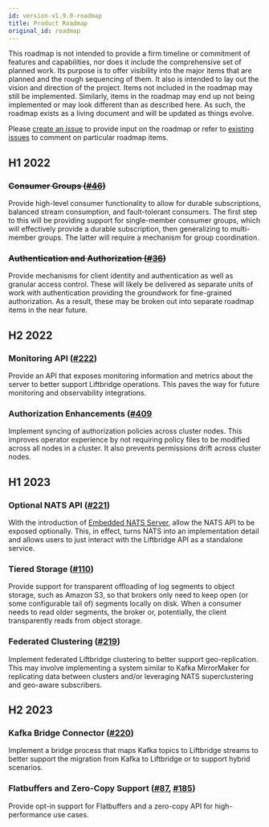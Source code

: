 ```yaml
---
id: version-v1.9.0-roadmap
title: Product Roadmap
original_id: roadmap
---
```


This roadmap is not intended to provide a firm timeline or commitment of
features and capabilities, nor does it include the comprehensive set of planned
work. Its purpose is to offer visibility into the major items that are planned
and the rough sequencing of them. It also is intended to lay out the vision and
direction of the project. Items not included in the roadmap may still be
implemented. Similarly, items in the roadmap may end up not being implemented
or may look different than as described here. As such, the roadmap exists as a
living document and will be updated as things evolve.

Please [create an issue](https://github.com/liftbridge-io/liftbridge/issues/new)
to provide input on the roadmap or refer to [existing issues](https://github.com/liftbridge-io/liftbridge/issues)
to comment on particular roadmap items.

## H1 2022

### ~~Consumer Groups ([#46](https://github.com/liftbridge-io/liftbridge/issues/46))~~

Provide high-level consumer functionality to allow for durable subscriptions,
balanced stream consumption, and fault-tolerant consumers. The first step to
this will be providing support for single-member consumer groups, which will
effectively provide a durable subscription, then generalizing to multi-member
groups. The latter will require a mechanism for group coordination.

### ~~Authentication and Authorization ([#36](https://github.com/liftbridge-io/liftbridge/issues/36))~~

Provide mechanisms for client identity and authentication as well as granular
access control. These will likely be delivered as separate units of work with
authentication providing the groundwork for fine-grained authorization. As a
result, these may be broken out into separate roadmap items in the near future.

## H2 2022

### Monitoring API ([#222](https://github.com/liftbridge-io/liftbridge/issues/222))

Provide an API that exposes monitoring information and metrics about the server
to better support Liftbridge operations. This paves the way for future
monitoring and observability integrations.

### Authorization Enhancements ([#409](https://github.com/liftbridge-io/liftbridge/issues/409)

Implement syncing of authorization policies across cluster nodes. This improves
operator experience by not requiring policy files to be modified across all
nodes in a cluster. It also prevents permissions drift across cluster nodes.

## H1 2023

### Optional NATS API ([#221](https://github.com/liftbridge-io/liftbridge/issues/221))

With the introduction of [Embedded NATS Server](#embedded-nats-server-19httpsgithubcomliftbridge-ioliftbridgeissues19),
allow the NATS API to be exposed optionally. This, in effect, turns NATS into
an implementation detail and allows users to just interact with the Liftbridge
API as a standalone service.

### Tiered Storage ([#110](https://github.com/liftbridge-io/liftbridge/issues/110))

Provide support for transparent offloading of log segments to object storage,
such as Amazon S3, so that brokers only need to keep open (or some configurable
tail of) segments locally on disk. When a consumer needs to read older
segments, the broker or, potentially, the client transparently reads from
object storage.

### Federated Clustering ([#219](https://github.com/liftbridge-io/liftbridge/issues/219))

Implement federated Liftbridge clustering to better support geo-replication.
This may involve implementing a system similar to Kafka MirrorMaker for
replicating data between clusters and/or leveraging NATS superclustering and
geo-aware subscribers.

## H2 2023

### Kafka Bridge Connector ([#220](https://github.com/liftbridge-io/liftbridge/issues/220))

Implement a bridge process that maps Kafka topics to Liftbridge streams to
better support the migration from Kafka to Liftbridge or to support hybrid
scenarios.

### Flatbuffers and Zero-Copy Support ([#87](https://github.com/liftbridge-io/liftbridge/issues/87), [#185](https://github.com/liftbridge-io/liftbridge/issues/185))

Provide opt-in support for Flatbuffers and a zero-copy API for high-performance
use cases.

